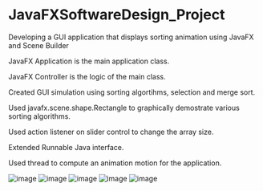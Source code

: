 # JavaFXSoftwareDesign_Project
Developing a GUI application that displays sorting animation using JavaFX and Scene Builder

JavaFX Application is the main application class.

JavaFX Controller is the logic of the main class.

Created GUI simulation using sorting algortihms, selection and merge sort. 

Used javafx.scene.shape.Rectangle to graphically demostrate various sorting algorithms.

Used action listener on slider control to change the array size.

Extended Runnable Java interface.

Used thread to compute an animation motion for the application.

![image](https://user-images.githubusercontent.com/92288227/221264502-ae1e6c53-f5b4-42d9-bd61-d454738261ef.png)
![image](https://user-images.githubusercontent.com/92288227/221265011-f733a452-d40f-43e2-a7fc-ddd13cac3f90.png)
![image](https://user-images.githubusercontent.com/92288227/221265524-6f7e6d79-cf3c-4b53-a6f4-1c52361c62b2.png)
![image](https://user-images.githubusercontent.com/92288227/221264865-ef83c57b-5e51-485c-b313-795557718a7b.png)
![image](https://user-images.githubusercontent.com/92288227/221265326-eb65930d-d492-4570-aa7a-ea94d5d18398.png)

